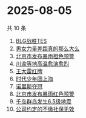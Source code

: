 # 2025-08-05

共 10 条

<!-- BEGIN -->
<!-- 最后更新时间 Tue Aug 05 2025 07:13:54 GMT+0800 (China Standard Time) -->

1. [BLG战胜TES](https://www.zhihu.com/search?q=BLG战胜TES)
1. [男女力量差距真的那么大么](https://www.zhihu.com/search?q=男女力量差距真的那么大么)
1. [北京市发布暴雨橙色预警](https://www.zhihu.com/search?q=北京市发布暴雨橙色预警)
1. [川渝等地高温愈演愈烈](https://www.zhihu.com/search?q=川渝等地高温愈演愈烈)
1. [王大雷红牌](https://www.zhihu.com/search?q=王大雷红牌)
1. [时代少年团上海](https://www.zhihu.com/search?q=时代少年团上海)
1. [诺里斯夺冠](https://www.zhihu.com/search?q=诺里斯夺冠)
1. [北京市发布暴雨红色预警](https://www.zhihu.com/search?q=北京市发布暴雨红色预警)
1. [千岛群岛发生6.5级地震](https://www.zhihu.com/search?q=千岛群岛发生6.5级地震)
1. [公司约定的不缴社保无效](https://www.zhihu.com/search?q=公司约定的不缴社保无效)

<!-- END -->
